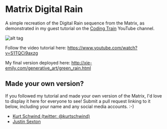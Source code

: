 # Matrix Digital Rain
A simple recreation of the Digital Rain sequence from the Matrix, as demonstrated in my guest tutorial on the [Coding Train](https://www.youtube.com/watch?v=S1TQCi9axzg) YouTube channel.

![alt tag](green_rain.gif)

Follow the video tutorial here:
https://www.youtube.com/watch?v=S1TQCi9axzg

My final version deployed here:
http://xie-emily.com/generative_art/green_rain.html

## Made your own version?
If you followed my tutorial and made your own version of the Matrix, I'd love to display it here for everyone to see! Submit a pull request linking to it below, including your name and any social media accounts. :-)

* [Kurt Schwind (twitter: @kurtschwind)](http://codepen.io/Discordanian/full/ZeEyyy/)
* [Justin Sexton](https://github.com/JSextonn/MatrixRain)
